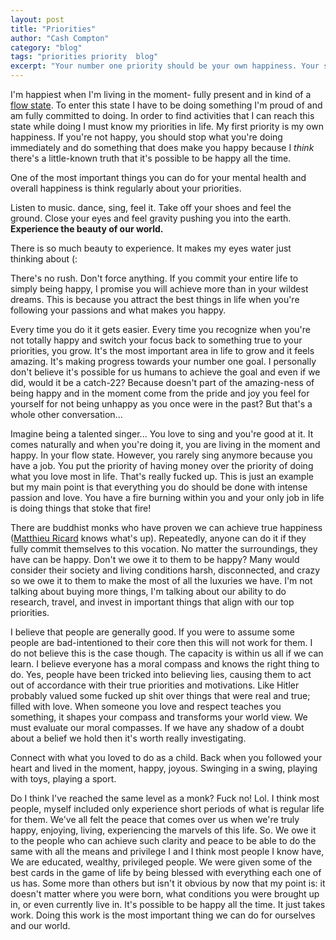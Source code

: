 ```yaml
---
layout: post
title: "Priorities"
author: "Cash Compton"
category: "blog"
tags: "priorities priority  blog"
excerpt: "Your number one priority should be your own happiness. Your second priority is your purpose in life."
---
```


I'm happiest when I'm living in the moment- fully present and in kind of a [flow state](https://daringtolivefully.com/how-to-enter-the-flow-state). To enter this state I have to be doing something I'm proud of and am fully committed to doing. In order to find activities that I can reach this state while doing I must know my priorities in life. My first priority is my own happiness. If you're not happy, you should stop what you're doing immediately and do something that does make you happy because I _think_ there's a little-known truth that it's possible to be happy all the time.

One of the most important things you can do for your mental health and overall happiness is think regularly about your priorities.

Listen to music. dance, sing, feel it.
Take off your shoes and feel the ground. Close your eyes and feel gravity pushing you into the earth.
**Experience the beauty of our world.**

There is so much beauty to experience. It makes my eyes water just thinking about (:

There's no rush. Don't force anything. If you commit your entire life to simply being happy, I promise you will achieve more than in your wildest dreams. This is because you attract the best things in life when you're following your passions and what makes you happy.

Every time you do it it gets easier. Every time you recognize when you're not totally happy and switch your focus back to something true to your priorities, you grow. It's the most important area in life to grow and it feels amazing. It's making progress towards your number one goal. I personally don't believe it's possible for us humans to achieve the goal and even if we did, would it be a catch-22? Because doesn't part of the amazing-ness of being happy and in the moment come from the pride and joy you feel for yourself for not being unhappy as you once were in the past? But that's a whole other conversation...

Imagine being a talented singer... You love to sing and you're good at it. It comes naturally and when you're doing it, you are living in the moment and happy. In your flow state. However, you rarely sing anymore because you have a job. You put the priority of having money over the priority of doing what you love most in life. That's really fucked up. This is just an example but my main point is that everything you do should be done with intense passion and love. You have a fire burning within you and your only job in life is doing things that stoke that fire!

There are buddhist monks who have proven we can achieve true happiness ([Matthieu Ricard](https://www.independent.co.uk/life-style/69-year-old-monk-who-scientists-call-world-s-happiest-man-says-secret-being-happy-takes-just-15-minutes-day-a7869166.html) knows what's up). Repeatedly, anyone can do it if they fully commit themselves to this vocation. No matter the surroundings, they have can be happy. Don't we owe it to them to be happy? Many would consider their society and living conditions harsh, disconnected, and crazy so we owe it to them to make the most of all the luxuries we have. I'm not talking about buying more things, I'm talking about our ability to do research, travel, and invest in important things that align with our top priorities.

I believe that people are generally good. If you were to assume some people are bad-intentioned to their core then this will not work for them. I do not believe this is the case though. The capacity is within us all if we can learn.
I believe everyone has a moral compass and knows the right thing to do. Yes, people have been tricked into believing lies, causing them to act out of accordance with their true priorities and motivations.
Like Hitler probably valued some fucked up shit over things that were real and true; filled with love. When someone you love and respect teaches you something, it shapes your compass and transforms your world view. We must evaluate our moral compasses. If we have any shadow of a doubt about a belief we hold then it's worth really investigating.

Connect with what you loved to do as a child. Back when you followed your heart and lived in the moment, happy, joyous. Swinging in a swing, playing with toys, playing a sport.

Do I think I've reached the same level as a monk? Fuck no! Lol. I think most people, myself included only experience short periods of what is regular life for them. We've all felt the peace that comes over us when we're truly happy, enjoying, living, experiencing the marvels of this life. So. We owe it to the people who can achieve such clarity and peace to be able to do the same with all the means and privilege I and I think most people I know have, We are educated, wealthy, privileged people. We were given some of the best cards in the game of life by being blessed with everything each one of us has. Some more than others but isn't it obvious by now that my point is: it doesn't matter where you were born, what conditions you were brought up in, or even currently live in. It's possible to be happy all the time. It just takes work. Doing this work is the most important thing we can do for ourselves and our world.

